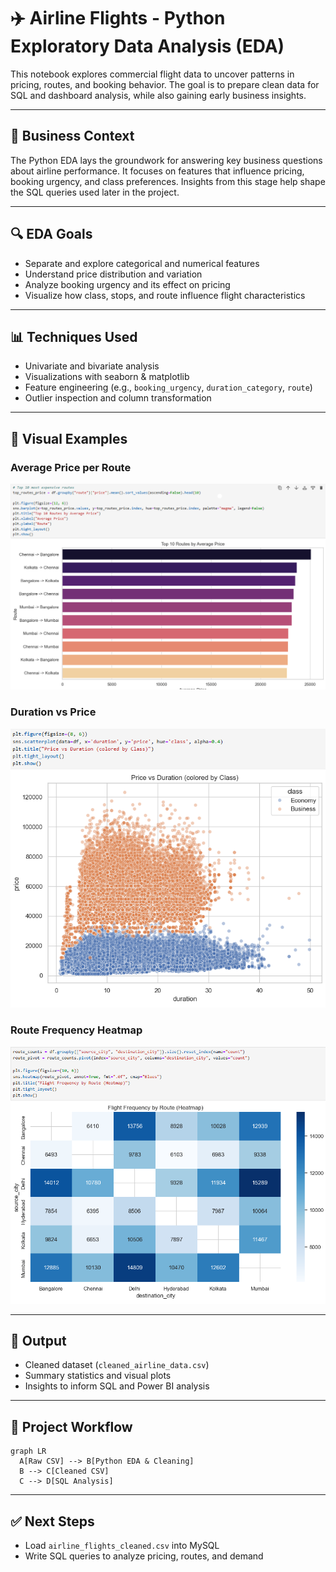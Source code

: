 # ✈️ Airline Flights - Python Exploratory Data Analysis (EDA)

This notebook explores commercial flight data to uncover patterns in pricing, routes, and booking behavior. The goal is to prepare clean data for SQL and dashboard analysis, while also gaining early business insights.

---

## 🧠 Business Context

The Python EDA lays the groundwork for answering key business questions about airline performance. It focuses on features that influence pricing, booking urgency, and class preferences. Insights from this stage help shape the SQL queries used later in the project.

---

## 🔍 EDA Goals

- Separate and explore categorical and numerical features
- Understand price distribution and variation
- Analyze booking urgency and its effect on pricing
- Visualize how class, stops, and route influence flight characteristics

---

## 📊 Techniques Used

- Univariate and bivariate analysis
- Visualizations with seaborn & matplotlib
- Feature engineering (e.g., `booking_urgency`, `duration_category`, `route`)
- Outlier inspection and column transformation

---

## 📸 Visual Examples

### Average Price per Route
![average_price_per_route](../python/images/average_price_per_route.png)

### Duration vs Price
![duration_vs_price](../python/images/duration_vs_price.png)

### Route Frequency Heatmap
![route_frequency_heatmap](../python/images/route_heatmap.png)

---

## 🧹 Output

- Cleaned dataset (`cleaned_airline_data.csv`)
- Summary statistics and visual plots
- Insights to inform SQL and Power BI analysis

---

## 🔄 Project Workflow

```mermaid
graph LR
  A[Raw CSV] --> B[Python EDA & Cleaning]
  B --> C[Cleaned CSV]
  C --> D[SQL Analysis]
```

---

## ✅ Next Steps

- Load `airline_flights_cleaned.csv` into MySQL
- Write SQL queries to analyze pricing, routes, and demand
